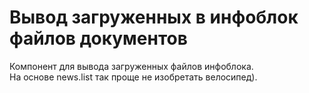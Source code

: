 # Вывод загруженных в инфоблок файлов документов
 
Компонент для вывода загруженных файлов инфоблока.    
На основе news.list так проще не изобретать велосипед).
